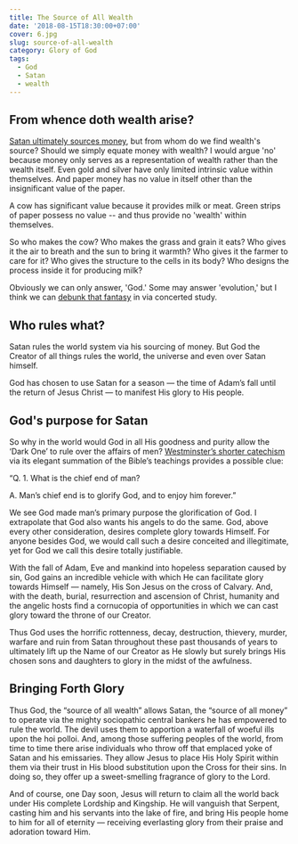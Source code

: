 ```yaml
---
title: The Source of All Wealth
date: '2018-08-15T18:30:00+07:00'
cover: 6.jpg
slug: source-of-all-wealth
category: Glory of God
tags:
  - God
  - Satan
  - wealth
---
```

## From whence doth wealth arise?

[Satan ultimately sources money](https://www.sourceofallwealth.com/source-of-all-money), but from whom do we find wealth's source? Should we simply equate money with wealth? I would argue 'no' because money only serves as a representation of wealth rather than the wealth itself. Even gold and silver have only limited intrinsic value within themselves. And paper money has no value in itself other than the insignificant value of the paper.

A cow has significant value because it provides milk or meat. Green strips of paper possess no value -- and thus provide no 'wealth' within themselves.

So who makes the cow? Who makes the grass and grain it eats? Who gives it the air to breath and the sun to bring it warmth? Who gives it the farmer to care for it?  Who gives the structure to the cells in its body? Who designs the process inside it for producing milk?

Obviously we can only answer, 'God.' Some may answer 'evolution,' but I think we can [debunk that fantasy](https://answersingenesis.org/) in via concerted study.

## Who rules what?

Satan rules the world system via his sourcing of money. But God the Creator of all things rules the world, the universe and even over Satan himself.

God has chosen to use Satan for a season — the time of Adam’s fall until the return of Jesus Christ — to manifest His glory to His people.

## God's purpose for Satan

So why in the world would God in all His goodness and purity allow the ‘Dark One’ to rule over the affairs of men?  [Westminster’s shorter catechism](https://prts.edu/wp-content/uploads/2013/09/Shorter_Catechism.pdf) via its elegant summation of the Bible’s teachings provides a possible clue:

“Q. 1. What is the chief end of man?

A. Man’s chief end is to glorify God, and to enjoy him forever.”

We see God made man’s primary purpose the glorification of God.  I extrapolate that God also wants his angels to do the same.  God, above every other consideration, desires complete glory towards Himself.  For anyone besides God, we would call such a desire conceited and illegitimate, yet for God we call this desire totally justifiable.

With the fall of Adam, Eve and mankind into hopeless separation caused by sin, God gains an incredible vehicle with which He can facilitate glory towards Himself — namely, His Son Jesus on the cross of Calvary.  And, with the death, burial, resurrection and ascension of Christ, humanity and the angelic hosts find a cornucopia of opportunities in which we can cast glory toward the throne of our Creator.

Thus God uses the horrific rottenness, decay, destruction, thievery, murder, warfare and ruin from Satan throughout these past thousands of years to ultimately lift up the Name of our Creator as He slowly but surely brings His chosen sons and daughters to glory in the midst of the awfulness.

## Bringing Forth Glory

Thus God, the “source of all wealth” allows Satan, the “source of all money” to operate via the mighty sociopathic central bankers he has empowered to rule the world.  The devil uses them to apportion a waterfall of woeful ills upon the hoi polloi.  And, among those suffering peoples of the world, from time to time there arise individuals who throw off that emplaced yoke of Satan and his emissaries.   They allow Jesus to place His Holy Spirit within them via their trust in His blood substitution upon the Cross for their sins.  In doing so, they offer up a sweet-smelling fragrance of glory to the Lord.  

And of course, one Day soon, Jesus will return to claim all the world back under His complete Lordship and Kingship.  He will vanguish that Serpent, casting him and his servants into the lake of fire, and bring His people home to him for all of eternity — receiving everlasting glory from their praise and adoration toward Him.
